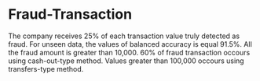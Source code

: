 # Fraud-Transaction
The company receives 25% of each transaction value truly detected as fraud.
For unseen data, the values of balanced accuracy is equal 91.5%.
All the fraud amount is greater than 10,000. 
60% of fraud transaction occours using cash-out-type method.
Values greater than 100,000 occours using transfers-type method.
